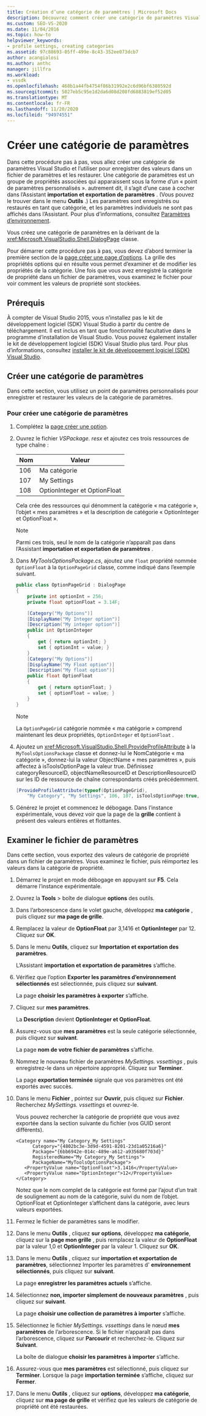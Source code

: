 ```yaml
---
title: Création d’une catégorie de paramètres | Microsoft Docs
description: Découvrez comment créer une catégorie de paramètres Visual Studio et l’utiliser pour enregistrer et restaurer des valeurs à partir d’un fichier de paramètres.
ms.custom: SEO-VS-2020
ms.date: 11/04/2016
ms.topic: how-to
helpviewer_keywords:
- profile settings, creating categories
ms.assetid: 97c88693-05ff-499e-8c43-352ee073dcb7
author: acangialosi
ms.author: anthc
manager: jillfra
ms.workload:
- vssdk
ms.openlocfilehash: 468b1a44fb4754f86b31992e2c6d96bf6380592d
ms.sourcegitcommit: 5027eb5c95e1d2da6d08d208fd6883819ef52d05
ms.translationtype: MT
ms.contentlocale: fr-FR
ms.lasthandoff: 11/20/2020
ms.locfileid: "94974551"
---
```

# <a name="create-a-settings-category"></a>Créer une catégorie de paramètres

Dans cette procédure pas à pas, vous allez créer une catégorie de paramètres Visual Studio et l’utiliser pour enregistrer des valeurs dans un fichier de paramètres et les restaurer. Une catégorie de paramètres est un groupe de propriétés associées qui apparaissent sous la forme d’un « point de paramètres personnalisés ». autrement dit, il s’agit d’une case à cocher dans l’Assistant **importation et exportation de paramètres** . (Vous pouvez le trouver dans le menu **Outils** .) Les paramètres sont enregistrés ou restaurés en tant que catégorie, et les paramètres individuels ne sont pas affichés dans l’Assistant. Pour plus d’informations, consultez [Paramètres d’environnement](../ide/environment-settings.md).

Vous créez une catégorie de paramètres en la dérivant de la <xref:Microsoft.VisualStudio.Shell.DialogPage> classe.

Pour démarrer cette procédure pas à pas, vous devez d’abord terminer la première section de la [page créer une page d’options](../extensibility/creating-an-options-page.md). La grille des propriétés options qui en résulte vous permet d’examiner et de modifier les propriétés de la catégorie. Une fois que vous avez enregistré la catégorie de propriété dans un fichier de paramètres, vous examinez le fichier pour voir comment les valeurs de propriété sont stockées.

## <a name="prerequisites"></a>Prérequis
 À compter de Visual Studio 2015, vous n’installez pas le kit de développement logiciel (SDK) Visual Studio à partir du centre de téléchargement. Il est inclus en tant que fonctionnalité facultative dans le programme d’installation de Visual Studio. Vous pouvez également installer le kit de développement logiciel (SDK) Visual Studio plus tard. Pour plus d’informations, consultez [installer le kit de développement logiciel (SDK) Visual Studio](../extensibility/installing-the-visual-studio-sdk.md).

## <a name="create-a-settings-category"></a>Créer une catégorie de paramètres
 Dans cette section, vous utilisez un point de paramètres personnalisés pour enregistrer et restaurer les valeurs de la catégorie de paramètres.

### <a name="to-create-a-settings-category"></a>Pour créer une catégorie de paramètres

1. Complétez la [page créer une option](../extensibility/creating-an-options-page.md).

2. Ouvrez le fichier *VSPackage. resx* et ajoutez ces trois ressources de type chaîne :

    |Nom|Valeur|
    |----------|-----------|
    |106|Ma catégorie|
    |107|My Settings|
    |108|OptionInteger et OptionFloat|

     Cela crée des ressources qui dénomment la catégorie « ma catégorie », l’objet « mes paramètres » et la description de catégorie « OptionInteger et OptionFloat ».

    > [!NOTE]
    > Parmi ces trois, seul le nom de la catégorie n’apparaît pas dans l’Assistant **importation et exportation de paramètres** .

3. Dans *MyToolsOptionsPackage.cs*, ajoutez une `float` propriété nommée `OptionFloat` à la `OptionPageGrid` classe, comme indiqué dans l’exemple suivant.

    ```csharp
    public class OptionPageGrid : DialogPage
    {
        private int optionInt = 256;
        private float optionFloat = 3.14F;

        [Category("My Options")]
        [DisplayName("My Integer option")]
        [Description("My integer option")]
        public int OptionInteger
        {
            get { return optionInt; }
            set { optionInt = value; }
        }
        [Category("My Options")]
        [DisplayName("My Float option")]
        [Description("My float option")]
        public float OptionFloat
        {
            get { return optionFloat; }
            set { optionFloat = value; }
        }
    }
    ```

    > [!NOTE]
    > La `OptionPageGrid` catégorie nommée « ma catégorie » comprend maintenant les deux propriétés, `OptionInteger` et `OptionFloat` .

4. Ajoutez un <xref:Microsoft.VisualStudio.Shell.ProvideProfileAttribute> à la `MyToolsOptionsPackage` classe et donnez-lui le NomCatégorie « ma catégorie », donnez-lui la valeur ObjectName « mes paramètres », puis affectez à isToolsOptionPage la valeur true. Définissez categoryResourceID, objectNameResourceID et DescriptionResourceID sur les ID de ressource de chaîne correspondants créés précédemment.

    ```csharp
    [ProvideProfileAttribute(typeof(OptionPageGrid),
        "My Category", "My Settings", 106, 107, isToolsOptionPage:true, DescriptionResourceID = 108)]
    ```

5. Générez le projet et commencez le débogage. Dans l’instance expérimentale, vous devez voir que la page de la **grille** contient à présent des valeurs entières et flottantes.

## <a name="examine-the-settings-file"></a>Examiner le fichier de paramètres
 Dans cette section, vous exportez des valeurs de catégorie de propriété dans un fichier de paramètres. Vous examinez le fichier, puis réimportez les valeurs dans la catégorie de propriété.

1. Démarrez le projet en mode débogage en appuyant sur **F5**. Cela démarre l’instance expérimentale.

2. Ouvrez la **Tools**  >  boîte de dialogue **options** des outils.

3. Dans l’arborescence dans le volet gauche, développez **ma catégorie** , puis cliquez sur **ma page de grille**.

4. Remplacez la valeur de **OptionFloat** par 3,1416 et **OptionInteger** par 12. Cliquez sur **OK**.

5. Dans le menu **Outils**, cliquez sur **Importation et exportation des paramètres**.

     L’Assistant **importation et exportation de paramètres** s’affiche.

6. Vérifiez que l’option **Exporter les paramètres d’environnement sélectionnés** est sélectionnée, puis cliquez sur **suivant**.

     La page **choisir les paramètres à exporter** s’affiche.

7. Cliquez sur **mes paramètres**.

     La **Description** devient **OptionInteger et OptionFloat**.

8. Assurez-vous que **mes paramètres** est la seule catégorie sélectionnée, puis cliquez sur **suivant**.

     La page **nom de votre fichier de paramètres** s’affiche.

9. Nommez le nouveau fichier de paramètres *MySettings. vssettings* , puis enregistrez-le dans un répertoire approprié. Cliquez sur **Terminer**.

     La page **exportation terminée** signale que vos paramètres ont été exportés avec succès.

10. Dans le menu **Fichier** , pointez sur **Ouvrir**, puis cliquez sur **Fichier**. Recherchez *MySettings. vssettings* et ouvrez-le.

     Vous pouvez rechercher la catégorie de propriété que vous avez exportée dans la section suivante du fichier (vos GUID seront différents).

    ```
    <Category name="My Category_My Settings"
          Category="{4802bc3e-3d9d-4591-8201-23d1a05216a6}"
          Package="{6bb6942e-014c-489e-a612-a935680f703d}"
          RegisteredName="My Category_My Settings">
          PackageName="MyToolsOptionsPackage">
       <PropertyValue name="OptionFloat">3.1416</PropertyValue>
       <PropertyValue name="OptionInteger">12</PropertyValue>
    </Category>
    ```

     Notez que le nom complet de la catégorie est formé par l’ajout d’un trait de soulignement au nom de la catégorie, suivi du nom de l’objet. OptionFloat et OptionInteger s’affichent dans la catégorie, avec leurs valeurs exportées.

11. Fermez le fichier de paramètres sans le modifier.

12. Dans le menu **Outils** , cliquez **sur options**, développez **ma catégorie**, cliquez sur la **page mon grille** , puis remplacez la valeur de **OptionFloat** par la valeur 1,0 et **OptionInteger** par la valeur 1. Cliquez sur **OK**.

13. Dans le menu **Outils** , cliquez sur **importation et exportation de paramètres**, sélectionnez Importer les paramètres d' **environnement sélectionnés**, puis cliquez sur **suivant**.

     La page **enregistrer les paramètres actuels** s’affiche.

14. Sélectionnez **non, importer simplement de nouveaux paramètres** , puis cliquez sur **suivant**.

     La page **choisir une collection de paramètres à importer** s’affiche.

15. Sélectionnez le fichier *MySettings. vssettings* dans le nœud **mes paramètres** de l’arborescence. Si le fichier n’apparaît pas dans l’arborescence, cliquez sur **Parcourir** et recherchez-le. Cliquez sur **Suivant**.

     La boîte de dialogue **choisir les paramètres à importer** s’affiche.

16. Assurez-vous que **mes paramètres** est sélectionné, puis cliquez sur **Terminer**. Lorsque la page **importation terminée** s’affiche, cliquez sur **Fermer**.

17. Dans le menu **Outils** , cliquez sur **options**, développez **ma catégorie**, cliquez sur **ma page de grille** et vérifiez que les valeurs de catégorie de propriété ont été restaurées.
